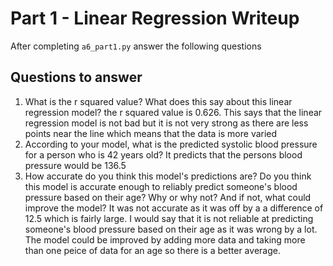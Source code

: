 # Part 1 - Linear Regression Writeup

After completing `a6_part1.py` answer the following questions

## Questions to answer

1. What is the r squared value?  What does this say about this linear regression model?
the r squared value is 0.626. This says that the linear regression model is not bad but it is not very strong as there are less points near the line which means that the data is more varied
2. According to your model, what is the predicted systolic blood pressure for a person who is 42 years old?
It predicts that the persons blood pressure would be 136.5
3. How accurate do you think this model's predictions are?  Do you think this model is accurate enough to reliably predict someone's blood pressure based on their age?  Why or why not?  And if not, what could improve the model?
It was not accurate as it was off by a a difference of 12.5 which is fairly large. I would say that it is not reliable at predicting someone's blood pressure based on their age as it was wrong by a lot. The model could be improved by adding more data and taking more than one peice of data for an age so there is a better average. 